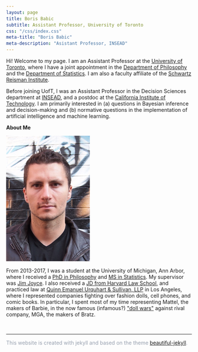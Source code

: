 ```yaml
---
layout: page
title: Boris Babic
subtitle: Assistant Professor, University of Toronto
css: "/css/index.css"
meta-title: "Boris Babic"
meta-description: "Asistant Professor, INSEAD"
---
```


Hi! Welcome to my page. I am an Assistant Professor at the [University of Toronto](https://www.utoronto.ca), where I have a joint appointment in the [Department of Philosophy](https://philosophy.utoronto.ca) and the [Department of Statistics](https://www.statistics.utoronto.ca). I am also a faculty affiliate of the [Schwartz Reisman Institute](https://srinstitute.utoronto.ca). 

Before joining UofT, I was an Assistant Professor in the Decision Sciences department at [INSEAD](https://www.insead.edu/), and a postdoc at the [California Institute of Technology](http://hss.divisions.caltech.edu/people/boris-babic). I am primarily interested in (a) questions in Bayesian inference and decision-making and (b) normative questions in the implementation of artificial intelligence and machine learning.  

<!---(see [here](https://www.caltech.edu/about/news/can-ai-be-fair) for an article of a recent workshop I organized on this topic).  The overarching theme of my research is **epistemic risk**. The core dimensions of this project span philosophy of science/formal epistemology, normative ethics, and law & public policy. The latter engages the emerging literature on fair AI and machine learning. You can learn more about epistemic risk by clicking on the Research tab. --> 

**About Me**

![profile_pic](/img/babic.jpg)

From 2013-2017, I was a student at the University of Michigan, Ann Arbor, where I received a [PhD in Philosophy](https://lsa.umich.edu/philosophy) and [MS in Statistics](https://lsa.umich.edu/stats). My supervisor was [Jim Joyce](http://www-personal.umich.edu/~jjoyce/). <!--- My dissertation was entitled, unsurprisingly, Foundations of Epistemic Risk.--> 
I also received a [JD from Harvard Law School](https://hls.harvard.edu/), and practiced law at [Quinn Emanuel Urquhart & Sullivan, LLP](https://www.quinnemanuel.com/) in Los Angeles, where I represented companies fighting over fashion dolls, cell phones, and comic books. In particular, I spent most of my time representing Mattel, the makers of Barbie, in the now famous (infamous?) ["doll wars"](https://www.newyorker.com/magazine/2018/01/22/when-barbie-went-to-war-with-bratz) against rival company, MGA, the makers of Bratz. 

&nbsp;
&nbsp;
&nbsp;
&nbsp;
&nbsp;
&nbsp;
&nbsp;

* * *

<p><font color="#97A0AF">This website is created with jekyll and based on the theme <a href="https://beautifuljekyll.com">beautiful-jekyll</a>. 

&nbsp;
&nbsp;
&nbsp;
&nbsp;
&nbsp;
&nbsp;
<!-- And prior to that, [I mostly tried](/img/hockey.jpg), and failed, to become a professional hockey player. -->
